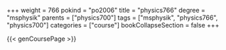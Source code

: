 +++
weight = 766
pokind = "po2006"
title = "physics766"
degree = "msphysik"
parents = ["physics700"]
tags = ["msphysik", "physics766", "physics700"]
categories = ["course"]
bookCollapseSection = false
+++

{{< genCoursePage >}}
